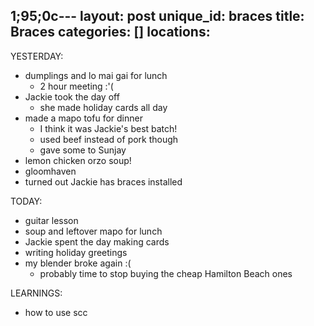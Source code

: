 1;95;0c---
layout: post
unique_id: braces
title: Braces
categories: []
locations: 
---

YESTERDAY:
* dumplings and lo mai gai for lunch
  * 2 hour meeting :'(
* Jackie took the day off
  * she made holiday cards all day
* made a mapo tofu for dinner
  * I think it was Jackie's best batch!
  * used beef instead of pork though
  * gave some to Sunjay
* lemon chicken orzo soup!
* gloomhaven
* turned out Jackie has braces installed

TODAY:
* guitar lesson
* soup and leftover mapo for lunch
* Jackie spent the day making cards
* writing holiday greetings
* my blender broke again :(
  * probably time to stop buying the cheap Hamilton Beach ones

LEARNINGS:
* how to use scc
